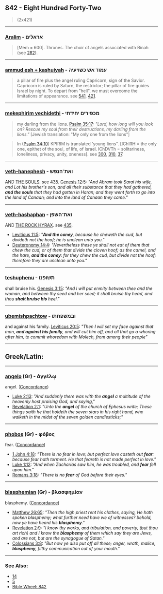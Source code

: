 ## 842 - Eight Hundred Forty-Two
> (2x421)

---

### [Aralim](/keys/ARALIMf) - אראלים
> [Mem = 600]. Thrones. The choir of angels associated with Binah (see [282](282)).

---

### [ammud esh + kashuiyah](/keys/OMVD.ASh.KShVIOIH) - עמוד אש כשויעיה
> a pillar of fire plus the angel ruling Capricorn, sign of the Savior. Capricorn is ruled by Saturn, the restrictor; the pillar of fire guides Israel by night. To depart from "hell", we must overcome the limitations of appearance. see [541](541), [421](421).

---

### [mekephirim yechidethi](/keys/MKPIRIM.IChIDThI) - מכפירים יחידתי
> my darling from the lions. [Psalm 35:17](http://biblehub.com/psalms/35-17.htm): *"Lord, how long will you look on? Rescue my soul from their destructions, my darling from the lions."* [Jewish translation: "My only one from the lions"]

> In ([Psalm 34:10](http://biblehub.com/psalms/34-10.htm)) KPIRIM is translated 'young lions". [IChIRH = the only one, epithet of the soul, of life, of Israel. IChDVTh = solitariness, loneliness, privacy, unity, oneness]. see [300](300), [310](310), [37](37).

---

### [veth-hanephesh](/keys/VATh-HNPSh) - ואת־הנפש
AND [THE SOULS](/keys/HNPSh). see [435](435). [Genesis 12:5](https://biblehub.com/genesis/12-5.htm): *"And Abram took Sarai his wife, and Lot his brother's son, and all their substance that they had gathered, **and the souls** that they had gotten in Haran; and they went forth to go into the land of Canaan; and into the land of Canaan they came."*

---

### [veth-hashaphan](/keys/VATh-HShPN) - ואת־השפן
AND [THE ROCK HYRAX](/keys/HShPN). see [435](435).

- [Leviticus 11:5](https://biblehub.com/leviticus/11-5.htm): *"**And the coney**, because he cheweth the cud, but divideth not the hoof; he is unclean unto you."*
- [Deuteronomy 14:4](https://biblehub.com/deuteronomy/14-4.htm): *"Nevertheless these ye shall not eat of them that chew the cud, or of them that divide the cloven hoof; as the camel, and the hare, **and the coney**: for they chew the cud, but divide not the hoof; therefore they are unclean unto you."*

---

### [teshuphenu](/keys/ThShVPNV) - תשופנו
shall bruise his. [Genesis 3:15](https://biblehub.com/genesis/3-15.htm): *"And I will put enmity between thee and the woman, and between thy seed and her seed; it shall bruise thy head, and thou **shalt bruise his** heel."*

---

### [ubemishpachtow](/keys/VBMShPChThV) - ובמשפחתו
and against his family. [Leviticus 20:5](https://biblehub.com/leviticus/20-5.htm): *"Then I will set my face against that man, **and against his family**, and will cut him off, and all that go a whoring after him, to commit whoredom with Molech, from among their people"*

---

## Greek/Latin:

---

### [angelo](/greek?word=aggeloi) (Gr) - ἀγγέλῳ
angel. ([Concordance](https://biblehub.com/greek/angelo__32.htm))

- [Luke 2:13](https://biblehub.com/luke/2-13.htm): *"And suddenly there was with the **angel** a multitude of the heavenly host praising God, and saying,"*
- [Revelation 2:1](https://biblehub.com/revelation/2-1.htm): *"Unto the **angel** of the church of Ephesus write; These things saith he that holdeth the seven stars in his right hand, who walketh in the midst of the seven golden candlesticks;"*

---

### [phobos](/greek?word=phobos) (Gr) - φόβος
fear. ([Concordance](https://biblehub.com/greek/phobos_5401.htm))

- [1 John 4:18](https://biblehub.com/1_john/4-18.htm): *"There is no fear in love; but perfect love casteth out **fear**: because fear hath torment. He that feareth is not made perfect in love."*
- [Luke 1:12](https://biblehub.com/luke/1-12.htm): *"And when Zacharias saw him, he was troubled, and **fear** fell upon him."*
- [Romans 3:18](https://biblehub.com/romans/3-18.htm): *"There is no **fear** of God before their eyes."*

---

### [blasphemian](/greek?word=blasphhmian) (Gr) - βλασφημίαν
blasphemy. ([Concordance](https://biblehub.com/greek/blasphe_mian_988.htm))

- [Matthew 26:65](https://biblehub.com/matthew/26-65.htm): *"Then the high priest rent his clothes, saying, He hath spoken blasphemy; what further need have we of witnesses? behold, now ye have heard his **blasphemy**."*
- [Revelation 2:9](https://biblehub.com/revelation/2-9.htm): *"I know thy works, and tribulation, and poverty, (but thou art rich) and I know the **blasphemy** of them which say they are Jews, and are not, but are the synagogue of Satan."*
- [Colossians 3:8](https://biblehub.com/colossians/3-8.htm): *"But now ye also put off all these; anger, wrath, malice, **blasphemy**, filthy communication out of your mouth."*

---

### See Also:

- [14](14)
- [5](5)
- [Bible Wheel: 842](https://www.biblewheel.com//GR/GR_Database.php?SearchBy_Gematria=842)

